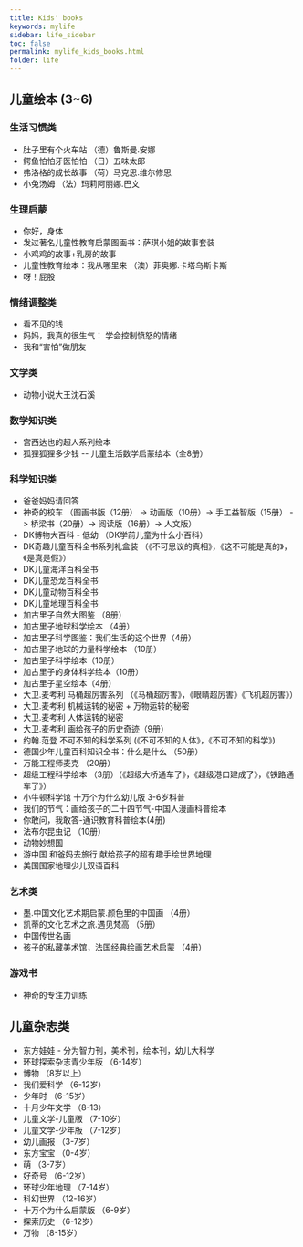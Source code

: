 ```yaml
---
title: Kids' books
keywords: mylife
sidebar: life_sidebar
toc: false
permalink: mylife_kids_books.html
folder: life
---
```


## 儿童绘本 (3~6)

### 生活习惯类

* 肚子里有个火车站 （德）鲁斯曼.安娜
* 鳄鱼怕怕牙医怕怕 （日）五味太郎
* 弗洛格的成长故事 （荷）马克思.维尔修思
* 小兔汤姆 （法）玛莉阿丽娜.巴文

### 生理启蒙

* 你好，身体
* 发过著名儿童性教育启蒙图画书：萨琪小姐的故事套装
* 小鸡鸡的故事+乳房的故事
* 儿童性教育绘本：我从哪里来 （澳）菲奥娜.卡塔乌斯卡斯
* 呀！屁股

### 情绪调整类

* 看不见的钱
* 妈妈，我真的很生气： 学会控制愤怒的情绪
* 我和“害怕”做朋友

### 文学类

* 动物小说大王沈石溪

### 数学知识类

* 宫西达也的超人系列绘本
* 狐狸狐狸多少钱 -- 儿童生活数学启蒙绘本（全8册）

### 科学知识类

* 爸爸妈妈请回答
* 神奇的校车 （图画书版（12册） -> 动画版（10册）-> 手工益智版（15册） -> 桥梁书（20册）-> 阅读版（16册）-> 人文版）
* DK博物大百科 - 低幼 （DK学前儿童为什么小百科）
* DK奇趣儿童百科全书系列礼盒装 （《不可思议的真相》，《这不可能是真的》，《是真是假》）
* DK儿童海洋百科全书
* DK儿童恐龙百科全书
* DK儿童动物百科全书
* DK儿童地理百科全书
* 加古里子自然大图鉴 （8册）
* 加古里子地球科学绘本 （4册）
* 加古里子科学图鉴：我们生活的这个世界（4册）
* 加古里子地球的力量科学绘本 （10册）
* 加古里子科学绘本（10册）
* 加古里子的身体科学绘本（10册）
* 加古里子星空绘本（4册）
* 大卫.麦考利 马桶超厉害系列 （《马桶超厉害》，《眼睛超厉害》《飞机超厉害》）
* 大卫.麦考利 机械运转的秘密 + 万物运转的秘密
* 大卫.麦考利 人体运转的秘密
* 大卫.麦考利 画给孩子的历史奇迹（9册）
* 约翰.范登 不可不知的科学系列 (《不可不知的人体》，《不可不知的科学》)
* 德国少年儿童百科知识全书：什么是什么 （50册）
* 万能工程师麦克 （20册）
* 超级工程科学绘本 （3册）（《超级大桥通车了》，《超级港口建成了》，《铁路通车了》） 
* 小牛顿科学馆 十万个为什么幼儿版 3-6岁科普
* 我们的节气：画给孩子的二十四节气-中国人漫画科普绘本
* 你敢问，我敢答-通识教育科普绘本(4册)
* 法布尔昆虫记 （10册）
* 动物妙想国
* 游中国 和爸妈去旅行 献给孩子的超有趣手绘世界地理
* 美国国家地理少儿双语百科

### 艺术类

* 墨.中国文化艺术期启蒙.颜色里的中国画 （4册）
* 凯蒂的文化艺术之旅.遇见梵高 （5册）
* 中国传世名画
* 孩子的私藏美术馆，法国经典绘画艺术启蒙 （4册）

### 游戏书

* 神奇的专注力训练

## 儿童杂志类

* 东方娃娃 - 分为智力刊，美术刊，绘本刊，幼儿大科学
* 环球探索杂志青少年版 （6-14岁）
* 博物 （8岁以上）
* 我们爱科学 （6-12岁）
* 少年时 （6-15岁）
* 十月少年文学 （8-13）
* 儿童文学-儿童版 （7-10岁）
* 儿童文学-少年版 （7-12岁）
* 幼儿画报 （3-7岁）
* 东方宝宝 （0-4岁）
* 萌 （3-7岁）
* 好奇号 （6-12岁）
* 环球少年地理 （7-14岁）
* 科幻世界 （12-16岁）
* 十万个为什么启蒙版 （6-9岁）
* 探索历史 （6-12岁）
* 万物 （8-15岁）